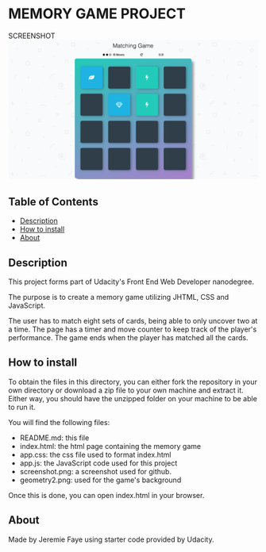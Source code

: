 
# MEMORY GAME PROJECT


SCREENSHOT
![Screenshot of the game's final result](/img/screenshot.png?raw=true "Final result")


## Table of Contents

* [Description](#description)
* [How to install](#how-to-install)
* [About](#about)


## Description
This project forms part of Udacity's Front End Web Developer nanodegree.

The purpose is to create a memory game utilizing JHTML, CSS and JavaScript. 

The user has to match eight sets of cards, being able to only uncover two at a time. The page has a timer and move counter to keep track of the player's performance.
The game ends when the player has matched all the cards.



## How to install
To obtain the files in this directory, you can either fork the repository in your own directory or download a zip file to your own machine and extract it. Either way, you should have the unzipped folder on your machine to be able to run it.

You will find the following files:
* README.md: this file
* index.html: the html page containing the memory game
* app.css: the css file used to format index.html
* app.js: the JavaScript code used for this project
* screenshot.png: a screenshot used for github.
* geometry2.png: used for the game's background

Once this is done, you can open index.html in your browser.



## About
Made by Jeremie Faye using starter code provided by Udacity.
